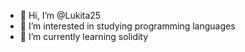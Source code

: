 - 👋 Hi, I’m @Lukita25
- 👀 I’m interested in studying programming languages
- 🌱 I’m currently learning solidity 


<!---
Lukita25/Lukita25 is a ✨ special ✨ repository because its `README.md` (this file) appears on your GitHub profile.
You can click the Preview link to take a look at your changes.
--->
